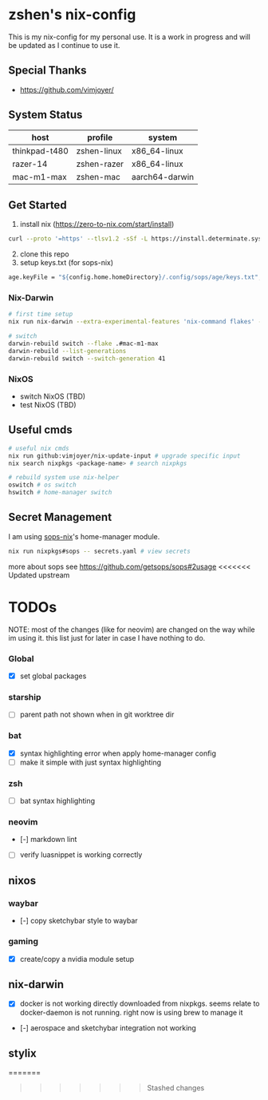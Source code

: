 # zshen's nix-config

This is my nix-config for my personal use. It is a work in progress and will be updated as I continue to use it.

## Special Thanks

- https://github.com/vimjoyer/

## System Status

| host          | profile     | system         |
| ------------- | ----------- | -------------- |
| thinkpad-t480 | zshen-linux | x86_64-linux   |
| razer-14      | zshen-razer | x86_64-linux   |
| mac-m1-max    | zshen-mac   | aarch64-darwin |

## Get Started

1. install nix (https://zero-to-nix.com/start/install)

```bash
curl --proto '=https' --tlsv1.2 -sSf -L https://install.determinate.systems/nix | sh -s -- install
```

2. clone this repo
3. setup keys.txt (for sops-nix)

```nix
age.keyFile = "${config.home.homeDirectory}/.config/sops/age/keys.txt";
```

### Nix-Darwin

```bash
# first time setup
nix run nix-darwin --extra-experimental-features 'nix-command flakes' -- switch --flake .#mac-m1-max

# switch
darwin-rebuild switch --flake .#mac-m1-max
darwin-rebuild --list-generations
darwin-rebuild switch --switch-generation 41
```

### NixOS

- switch NixOS (TBD)
- test NixOS (TBD)

## Useful cmds

```bash
# useful nix cmds
nix run github:vimjoyer/nix-update-input # upgrade specific input
nix search nixpkgs <package-name> # search nixpkgs

# rebuild system use nix-helper
oswitch # os switch
hswitch # home-manager switch
```

## Secret Management

I am using [sops-nix](https://github.com/Mic92/sops-nix)'s home-manager module.

```bash
nix run nixpkgs#sops -- secrets.yaml # view secrets
```

more about sops see https://github.com/getsops/sops#2usage
<<<<<<< Updated upstream

# TODOs

NOTE: most of the changes (like for neovim) are changed on the way while im using it. this list just for later in case I have nothing to do.

### Global

- [x] set global packages

### starship

- [ ] parent path not shown when in git worktree dir

### bat

- [x] syntax highlighting error when apply home-manager config
- [ ] make it simple with just syntax highlighting

### zsh

- [ ] bat syntax highlighting

### neovim

- [-] markdown lint
- [ ] verify luasnippet is working correctly

## nixos

### waybar

- [-] copy sketchybar style to waybar

### gaming

- [x] create/copy a nvidia module setup

## nix-darwin

- [x] docker is not working directly downloaded from nixpkgs. seems relate to docker-daemon is not running. right now is using brew to manage it
- [-] aerospace and sketchybar integration not working

## stylix
=======
>>>>>>> Stashed changes
